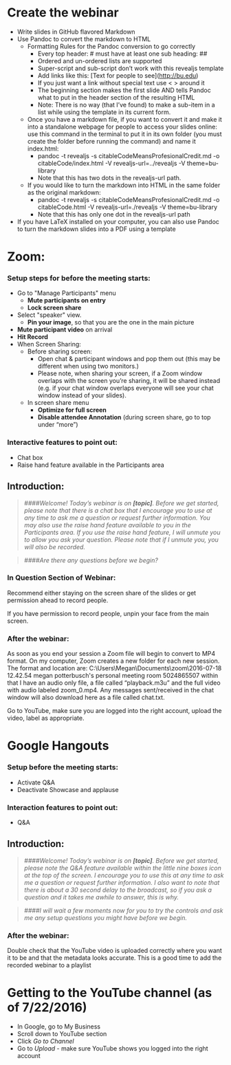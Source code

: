 # Create the webinar

+ Write slides in GitHub flavored Markdown
+ Use Pandoc to convert the markdown to HTML
    + Formatting Rules for the Pandoc conversion to go correctly
        + Every top header: # must have at least one sub heading: ##
        + Ordered and un-ordered lists are supported
        + Super-script and sub-script don’t work with this revealjs template
        + Add links like this: \[Text for people to see](http://bu.edu)
        + If you just want a link without special text use < > around it
        + The beginning section makes the first slide AND tells Pandoc what to put in the header section of the resulting HTML
        + Note: There is no way (that I’ve found) to make a sub-item in a list while using the template in its current form.
    + Once you have a markdown file, if you want to convert it and make it into a standalone webpage for people to access your slides online: use this command in the terminal to put it in its own folder (you must create the folder before running the command) and name it index.html:
        + pandoc -t revealjs -s citableCodeMeansProfesionalCredit.md -o citableCode/index.html -V revealjs-url=../revealjs -V theme=bu-library
        + Note that this has two dots in the revealjs-url path.
    + If you would like to turn the markdown into HTML in the same folder as the original markdown:
        + pandoc -t revealjs -s citableCodeMeansProfesionalCredit.md -o citableCode.html -V revealjs-url=./revealjs -V theme=bu-library
        + Note that this has only one dot in the revealjs-url path
+ If you have LaTeX installed on your computer, you can also use Pandoc to turn the markdown slides into a PDF using a template

# Zoom:

### Setup steps for before the meeting starts:

+ Go to "Manage Participants" menu
    + **Mute participants on entry**
    + **Lock screen share**
+ Select "speaker" view. 
    + **Pin your image**, so that you are the one in the main picture
+ **Mute participant video** on arrival
+ **Hit Record**
+ When Screen Sharing:
    + Before sharing screen:
        + Open chat & participant windows and pop them out (this may be different when using two monitors.) 
        + Please note, when sharing your screen, if a Zoom window overlaps with the screen you’re sharing, it will be shared instead (e.g. if your chat window overlaps everyone will see your chat window instead of your slides).
    + In screen share menu
        + **Optimize for full screen**
        + **Disable attendee Annotation** (during screen share, go to top under “more”)

### Interactive features to point out:
+ Chat box
+ Raise hand feature available in the Participants area

## Introduction:

>####*Welcome! Today’s webinar is on **[topic]**. Before we get started, please note that there is a chat box that I encourage you to use at any time to ask me a question or request further information.  You may also use the raise hand feature available to you in the Participants area. If you use the raise hand feature, I will unmute you to allow you ask your question. Please note that if I unmute you, you will also be recorded.*

>####*Are there any questions before we begin?*

### In Question Section of Webinar:

Recommend either staying on the screen share of the slides or get permission ahead to record people.

If you have permission to record people, unpin your face from the main screen.

### After the webinar:

As soon as you end your session a Zoom file will begin to convert to MP4 format. On my computer, Zoom creates a new folder for each new session.  The format and location are: C:\Users\Megan\Documents\zoom\2016-07-18 12.42.54 megan potterbusch's personal meeting room 5024865507 within that I have an audio only file, a file called “playback.m3u” and the full video with audio labeled zoom_0.mp4. Any messages sent/received in the chat window will also download here as a file called chat.txt.

Go to YouTube, make sure you are logged into the right account, upload the video, label as appropriate.

# Google Hangouts

### Setup before the meeting starts:
+ Activate Q&A
+ Deactivate Showcase and applause

### Interaction features to point out:
+ Q&A

## Introduction:

>####*Welcome! Today’s webinar is on **[topic]**. Before we get started, please note the Q&A feature available within the little nine boxes icon at the top of the screen. I encourage you to use this at any time to ask me a question or request further information.  I also want to note that there is about a 30 second delay to the broadcast, so if you ask a question and it takes me awhile to answer, this is why.*

>####*I will wait a few moments now for you to try the controls and ask me any setup questions you might have before we begin.*

### After the webinar:

Double check that the YouTube video is uploaded correctly where you want it to be and that the metadata looks accurate. This is a good time to add the recorded webinar to a playlist

# Getting to the YouTube channel (as of 7/22/2016)
+ In Google, go to My Business
+ Scroll down to YouTube section
+ Click *Go to Channel*
+ Go to *Upload* - make sure YouTube shows you logged into the right account